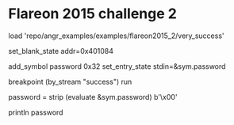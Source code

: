# Flareon 2015  challenge 2

load 'repo/angr_examples/examples/flareon2015_2/very_success'


set_blank_state addr=0x401084

add_symbol password 0x32
set_entry_state stdin=&sym.password


breakpoint (by_stream "success")
run

password = strip (evaluate &sym.password) b'\x00'

println password
